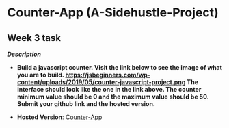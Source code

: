 # Counter-App (A-Sidehustle-Project)

## Week 3 task
***Description***

- **Build a javascript counter.
Visit the link below to see the image of what you are to build. https://jsbeginners.com/wp-content/uploads/2019/05/counter-javascript-project.png
The interface should look like the one in the link above.
The counter minimum value should be 0 and the maximum value should be 50.
Submit your github link and the hosted version.**

- **Hosted Version**: [Counter-App](https://counter-javascript-app.netlify.app/)
